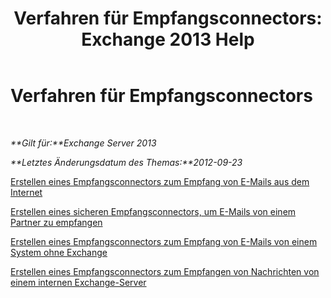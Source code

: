 ﻿---
title: 'Verfahren für Empfangsconnectors: Exchange 2013 Help'
TOCTitle: Verfahren für Empfangsconnectors
ms:assetid: 86f7d6e7-a869-4c90-a570-0239fd0e5872
ms:mtpsurl: https://technet.microsoft.com/de-de/library/JJ657465(v=EXCHG.150)
ms:contentKeyID: 50476176
ms.date: 04/24/2018
mtps_version: v=EXCHG.150
ms.translationtype: HT
---

# Verfahren für Empfangsconnectors

 

_**Gilt für:**Exchange Server 2013_

_**Letztes Änderungsdatum des Themas:**2012-09-23_

[Erstellen eines Empfangsconnectors zum Empfang von E-Mails aus dem Internet](create-a-receive-connector-to-receive-email-from-the-internet-exchange-2013-help.md)

[Erstellen eines sicheren Empfangsconnectors, um E-Mails von einem Partner zu empfangen](create-a-secure-receive-connector-to-receive-email-from-a-partner-exchange-2013-help.md)

[Erstellen eines Empfangsconnectors zum Empfang von E-Mails von einem System ohne Exchange](create-a-receive-connector-to-receive-email-from-a-system-not-running-exchange-exchange-2013-help.md)

[Erstellen eines Empfangsconnectors zum Empfangen von Nachrichten von einem internen Exchange-Server](create-a-receive-connector-to-receive-messages-from-an-internal-exchange-server-exchange-2013-help.md)

